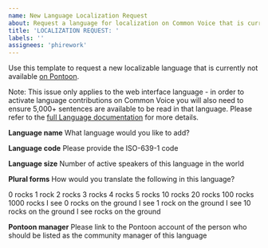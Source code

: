 ```yaml
---
name: New Language Localization Request
about: Request a language for localization on Common Voice that is currently not available on Pontoon
title: 'LOCALIZATION REQUEST: '
labels: ''
assignees: 'phirework'
---
```


Use this template to request a new localizable language that is currently not available [on Pontoon](https://pontoon.mozilla.org/projects/common-voice/).

Note: This issue only applies to the web interface language - in order to activate language contributions on Common Voice you will also need to ensure 5,000+ sentences are available to be read in that language. Please refer to the [full Language documentation](https://github.com/mozilla/voice-web/blob/master/README.md) for more details.

**Language name**
What language would you like to add?

**Language code**
Please provide the ISO-639-1 code

**Language size**
Number of active speakers of this language in the world

**Plural forms**
How would you translate the following in this language?

0 rocks
1 rock
2 rocks
3 rocks
4 rocks
5 rocks
10 rocks
20 rocks
100 rocks
1000 rocks
I see 0 rocks on the ground
I see 1 rock on the ground
I see 10 rocks on the ground
I see rocks on the ground

**Pontoon manager**
Please link to the Pontoon account of the person who should be listed as the community manager of this language
